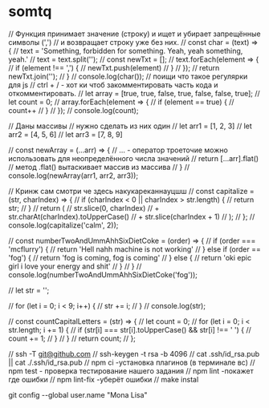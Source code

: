 # somtq
// Функция принимает значение (строку) и ищет и убирает запрещённые символы (',') 
// и возвращает строку уже без них.
// const char = (text) => {
//     text = 'Something, forbidden for something. Yeah, yeah something, yeah.'
//     text = text.split('');
//     const newTxt = [];
//     text.forEach(element => {
//         if (element !== ',') {
//             newTxt.push(element)
//         }
//     });
//     return newTxt.join('');
// }
// console.log(char());
// поищи что такое регулярки для js
// ctrl + / - хот ки чтоб закомментировать часть кода и откомментировать.
// let array = [true, true, false, true, false, false, true];
// let count = 0;
// array.forEach(element => {
//     if (element == true) {
//         count++
//     }
// });
// console.log(count);

// Даны массивы 
// нужно сделать из них один
// let arr1 = [1, 2, 3]
// let arr2 = [4, 5, 6]
// let arr3 = [7, 8, 9]

// const newArray = (...arr) => { // ... - оператор троеточие можно использовать для неопределённого числа значений
//     return [...arr].flat() // метод .flat() вытаскивает массив из массива
// }
// console.log(newArray(arr1, arr2, arr3));

// Кринж сам смотри че здесь накукареканнауцшш
// const capitalize = (str, charIndex) => {
//     if (charIndex < 0 || charIndex > str.length) {
//       return str;
//     }
//     return (
//       str.slice(0, charIndex)
//     + str.charAt(charIndex).toUpperCase()
//     + str.slice(charIndex + 1)
//     );
//   };
// console.log(capitalize('calm', 2));

// const numberTwoAndUmmAhhSixDietCoke = (order) => {
//     if (order === 'mcflurry') {
//         return 'Hell nahh machine is not working'
//     } else if (order == 'fog') {
//         return 'fog is coming, fog is coming'
//     } else {
//         return 'oki epic girl i love your energy and shit'
//     }
// }
// console.log(numberTwoAndUmmAhhSixDietCoke('fog'));

// let str = '';

// for  (let i = 0; i < 9; i++) {
//     str += i;
// }
// console.log(str);

// const countCapitalLetters = (str) => {
//     let count = 0;
//     for (let i = 0; i < str.length; i += 1) {
//       if (str[i] === str[i].toUpperCase() && str[i] !== ' ') {
//         count += 1;
//       }
//     }
//     return count;
//   };


// ssh -T git@github.com
// ssh-keygen -t rsa -b 4096
// cat .ssh/id_rsa.pub || cat ./.ssh/id_rsa.pub
// npm ci -установка плагинов (в терминале вс)
// npm test - проверка тестирование нашего задания
// npm lint -покажет где ошибки
// npm lint-fix -уберёт ошибки
// make instal 

git config --global user.name "Mona Lisa"
